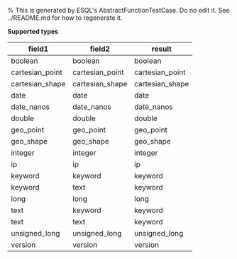 % This is generated by ESQL's AbstractFunctionTestCase. Do no edit it. See ../README.md for how to regenerate it.

**Supported types**

| field1 | field2 | result |
| --- | --- | --- |
| boolean | boolean | boolean |
| cartesian_point | cartesian_point | cartesian_point |
| cartesian_shape | cartesian_shape | cartesian_shape |
| date | date | date |
| date_nanos | date_nanos | date_nanos |
| double | double | double |
| geo_point | geo_point | geo_point |
| geo_shape | geo_shape | geo_shape |
| integer | integer | integer |
| ip | ip | ip |
| keyword | keyword | keyword |
| keyword | text | keyword |
| long | long | long |
| text | keyword | keyword |
| text | text | keyword |
| unsigned_long | unsigned_long | unsigned_long |
| version | version | version |



